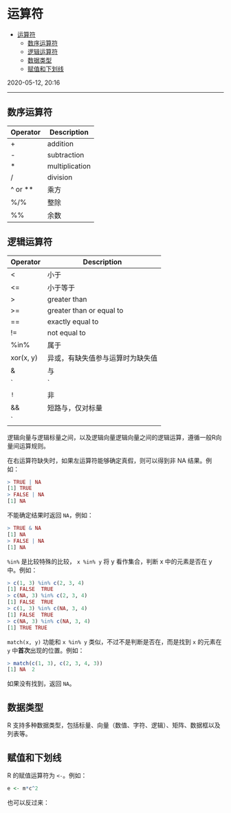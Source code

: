 # 运算符

- [运算符](#运算符)
  - [数序运算符](#数序运算符)
  - [逻辑运算符](#逻辑运算符)
  - [数据类型](#数据类型)
  - [赋值和下划线](#赋值和下划线)

2020-05-12, 20:16
***

## 数序运算符

| Operator | Description    |
| -------- | -------------- |
| +        | addition       |
| -        | subtraction    |
| *        | multiplication |
| /        | division       |
| ^ or **  | 乘方           |
| %/%      | 整除           |
| %%       | 余数           |

## 逻辑运算符

| Operator  | Description                      |
| --------- | -------------------------------- |
| <         | 小于                             |
| <=        | 小于等于                         |
| >         | greater than                     |
| >=        | greater than or equal to         |
| ==        | exactly equal to                 |
| !=        | not equal to                     |
| %in%      | 属于                             |
| xor(x, y) | 异或，有缺失值参与运算时为缺失值 |
| &         | 与                               |
| `|`       | 或                               |
| `!`       | 非                               |
| &&        | 短路与，仅对标量                 |
| `||`      | 短路或，仅对标量                 |

逻辑向量与逻辑标量之间，以及逻辑向量逻辑向量之间的逻辑运算，遵循一般R向量间运算规则。

在右运算符缺失时，如果左运算符能够确定真假，则可以得到非 NA 结果。例如：

```r
> TRUE | NA
[1] TRUE
> FALSE | NA
[1] NA
```

不能确定结果时返回 `NA`，例如：

```r
> TRUE & NA
[1] NA
> FALSE | NA
[1] NA
```

`%in%` 是比较特殊的比较， `x %in% y` 将 y 看作集合，判断 x 中的元素是否在 y 中。例如：

```r
> c(1, 3) %in% c(2, 3, 4)
[1] FALSE  TRUE
> c(NA, 3) %in% c(2, 3, 4)
[1] FALSE  TRUE
> c(1, 3) %in% c(NA, 3, 4)
[1] FALSE  TRUE
> c(NA, 3) %in% c(NA, 3, 4)
[1] TRUE TRUE
```

`match(x, y)` 功能和 `x %in% y` 类似，不过不是判断是否在，而是找到 `x` 的元素在 `y` 中**首次**出现的位置。例如：

```r
> match(c(1, 3), c(2, 3, 4, 3))
[1] NA  2
```

如果没有找到，返回 `NA`。

## 数据类型

R 支持多种数据类型，包括标量、向量（数值、字符、逻辑）、矩阵、数据框以及列表等。

## 赋值和下划线

R 的赋值运算符为 `<-`。例如：

```r
e <- m*c^2
```

也可以反过来：
